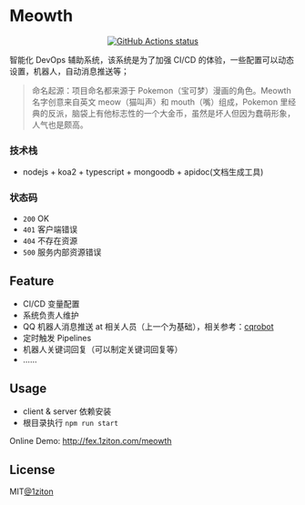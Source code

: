 # Meowth
<p align="center">
  <a href="https://github.com/1ziton/meowth/actions"><img alt="GitHub Actions status" src="https://github.com/1ziton/meowth/workflows/build2publish/badge.svg"></a>
</p>

智能化 DevOps 辅助系统，该系统是为了加强 CI/CD 的体验，一些配置可以动态设置，机器人，自动消息推送等；

> 命名起源：项目命名都来源于 Pokemon（宝可梦）漫画的角色。Meowth 名字创意来自英文 meow（猫叫声）和 mouth（嘴）组成，Pokemon 里经典的反派，脑袋上有他标志性的一个大金币，虽然是坏人但因为蠢萌形象，人气也是颇高。

### 技术栈

- nodejs + koa2 + typescript + mongoodb + apidoc(文档生成工具)

### 状态码

- `200` OK
- `401` 客户端错误
- `404` 不存在资源
- `500` 服务内部资源错误

## Feature

- CI/CD 变量配置
- 系统负责人维护
- QQ 机器人消息推送 at 相关人员（上一个为基础），相关参考：[cqrobot](https://github.com/1ziton/cqrobot)
- 定时触发 Pipelines
- 机器人关键词回复（可以制定关键词回复等）
- ……

## Usage

- client & server 依赖安装
- 根目录执行 `npm run start`

Online Demo: http://fex.1ziton.com/meowth

## License

MIT[@1ziton](https://github.com/1ziton)


